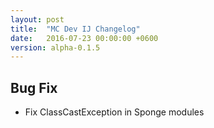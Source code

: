 ```yaml
---
layout: post
title:  "MC Dev IJ Changelog"
date:   2016-07-23 00:00:00 +0600
version: alpha-0.1.5
---
```


## Bug Fix

* Fix ClassCastException in Sponge modules
